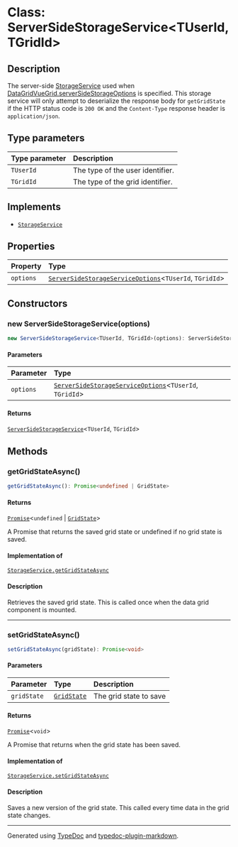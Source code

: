 # Class: ServerSideStorageService\<TUserId, TGridId\>

## Description

The server-side [StorageService](../interfaces/StorageService.md) used when [DataGridVueGrid.serverSideStorageOptions](../DataGridVueGrid/README.md) is specified.
This storage service will only attempt to deserialize the response body for `getGridState`
if the HTTP status code is `200 OK` and the `Content-Type` response header is `application/json`.

## Type parameters

| Type parameter | Description |
| :------ | :------ |
| `TUserId` | The type of the user identifier. |
| `TGridId` | The type of the grid identifier. |

## Implements

- [`StorageService`](../interfaces/StorageService.md)

## Properties

| Property | Type |
| :------ | :------ |
| `options` | [`ServerSideStorageServiceOptions`](../interfaces/ServerSideStorageServiceOptions.md)\<`TUserId`, `TGridId`\> |

## Constructors

### new ServerSideStorageService(options)

```ts
new ServerSideStorageService<TUserId, TGridId>(options): ServerSideStorageService<TUserId, TGridId>
```

#### Parameters

| Parameter | Type |
| :------ | :------ |
| `options` | [`ServerSideStorageServiceOptions`](../interfaces/ServerSideStorageServiceOptions.md)\<`TUserId`, `TGridId`\> |

#### Returns

[`ServerSideStorageService`](ServerSideStorageService.md)\<`TUserId`, `TGridId`\>

## Methods

### getGridStateAsync()

```ts
getGridStateAsync(): Promise<undefined | GridState>
```

#### Returns

[`Promise`]( https://developer.mozilla.org/docs/Web/JavaScript/Reference/Global_Objects/Promise )\<`undefined` \| [`GridState`](../interfaces/GridState.md)\>

A Promise that returns the saved grid state or undefined if no grid state is saved.

#### Implementation of

[`StorageService.getGridStateAsync`](../interfaces/StorageService.md#getgridstateasync)

#### Description

Retrieves the saved grid state. This is called once when the data grid component is mounted.

***

### setGridStateAsync()

```ts
setGridStateAsync(gridState): Promise<void>
```

#### Parameters

| Parameter | Type | Description |
| :------ | :------ | :------ |
| `gridState` | [`GridState`](../interfaces/GridState.md) | The grid state to save |

#### Returns

[`Promise`]( https://developer.mozilla.org/docs/Web/JavaScript/Reference/Global_Objects/Promise )\<`void`\>

A Promise that returns when the grid state has been saved.

#### Implementation of

[`StorageService.setGridStateAsync`](../interfaces/StorageService.md#setgridstateasync)

#### Description

Saves a new version of the grid state. This called every time data in the grid state changes.

***

Generated using [TypeDoc](https://typedoc.org) and [typedoc-plugin-markdown](https://typedoc-plugin-markdown.org).
